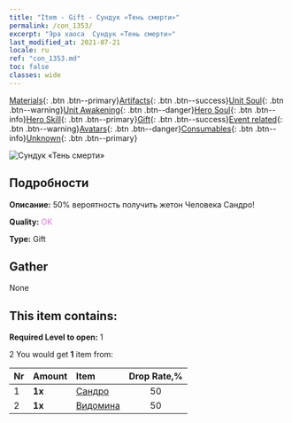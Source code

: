 ```yaml
---
title: "Item - Gift - Сундук «Тень смерти»"
permalink: /con_1353/
excerpt: "Эра хаоса  Сундук «Тень смерти»"
last_modified_at: 2021-07-21
locale: ru
ref: "con_1353.md"
toc: false
classes: wide
---
```

 [Materials](/ItemsRU/){: .btn .btn--primary}[Artifacts](/ItemsRU/Artifacts/){: .btn .btn--success}[Unit Soul](/ItemsRU/UnitSoul/){: .btn .btn--warning}[Unit Awakening](/ItemsRU/UnitAwakening/){: .btn .btn--danger}[Hero Soul](/ItemsRU/HeroSoul/){: .btn .btn--info}[Hero Skill](/ItemsRU/HeroSkill/){: .btn .btn--primary}[Gift](/ItemsRU/Gift/){: .btn .btn--success}[Event related](/ItemsRU/Events/){: .btn .btn--warning}[Avatars](/ItemsRU/Avatars/){: .btn .btn--danger}[Consumables](/ItemsRU/Consumables/){: .btn .btn--info}[Unknown](/ItemsRU/Unknown/){: .btn .btn--primary}

 ![Сундук «Тень смерти»](/images/t/i_906030.png)

## Подробности
 **Описание:** 50% вероятность получить жетон Человека Сандро!

 **Quality:** <span style="color: #DA70D6">OK</span>

 **Type:** Gift

## Gather

  None

## This item contains:

 **Required Level to open:** 1

 2 You would get **1** item  from:

  | Nr | Amount |     Item    | Drop Rate,% |
  |:---|:-------|:------------|:---------:|
  | 1 |  **1x** | [Сандро](/ItemsRU/her_373/) | 50 | 
  | 2 |  **1x** | [Видомина](/ItemsRU/her_372/) | 50 | 
